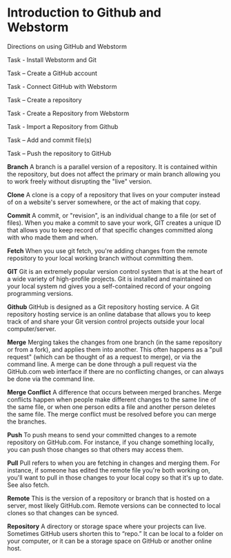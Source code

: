 # Introduction to Github and Webstorm
Directions on using GitHub and Webstorm

Task - Install Webstorm and Git

Task – Create a GitHub account

Task - Connect GitHub with Webstorm

Task – Create a repository

Task - Create a Repository from Webstorm

Task - Import a Repository from Github

Task – Add and commit file(s)

Task – Push the repository to GitHub


**Branch**
A branch is a parallel version of a repository. It is contained within the repository, but does not affect the primary 
or main branch allowing you to work freely without disrupting the "live" version.

**Clone**
A clone is a copy of a repository that lives on your computer instead of on a website's server somewhere, or the act of
making that copy.

**Commit**
A commit, or "revision", is an individual change to a file (or set of files). When you make a commit to save your work,
GIT creates a unique ID that allows you to keep record of that specific changes committed along with who made them and
when.

**Fetch**
When you use git fetch, you're adding changes from the remote repository to your local working branch without committing
them.

**GIT**
Git is an extremely popular version control system that is at the heart of a wide variety of high-profile projects.
Git is installed and maintained on your local system nd gives you a self-contained record of your ongoing programming 
versions.

**Github**
GitHub is designed as a Git repository hosting service.
A Git repository hosting service is an online database that allows you to keep track of and share your Git version 
control projects outside your local computer/server.

**Merge**
Merging takes the changes from one branch (in the same repository or from a fork), and applies them into another.
This often happens as a "pull request" (which can be thought of as a request to merge), or via the command line.
A merge can be done through a pull request via the GitHub.com web interface if there are no conflicting changes, or can 
always be done via the command line.

**Merge Conflict**
A difference that occurs between merged branches. Merge conflicts happen when people make different changes to the same
line of the same file, or when one person edits a file and another person deletes the same file. The merge conflict must
be resolved before you can merge the branches.

**Push**
To push means to send your committed changes to a remote repository on GitHub.com. For instance, if you change something
locally, you can push those changes so that others may access them.

**Pull**
Pull refers to when you are fetching in changes and merging them. For instance, if someone has edited the remote file
you're both working on, you'll want to pull in those changes to your local copy so that it's up to date. See also fetch.

**Remote**
This is the version of a repository or branch that is hosted on a server, most likely GitHub.com. Remote versions can be
connected to local clones so that changes can be synced.

**Repository**
A directory or storage space where your projects can live. Sometimes GitHub users shorten this to “repo.” It can be 
local to a folder on your computer, or it can be a storage space on GitHub or another online host.